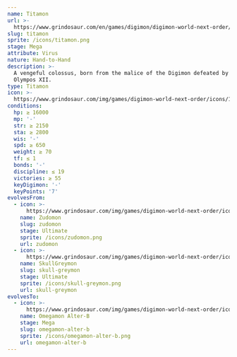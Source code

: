 ```yaml
---
name: Titamon
url: >-
  https://www.grindosaur.com/en/games/digimon/digimon-world-next-order/digimon/193-titamon
slug: titamon
sprite: /icons/titamon.png
stage: Mega
attribute: Virus
nature: Hand-to-Hand
description: >-
  A vengeful colossus, born from the malice of the Digimon defeated by the
  Olympos XII.
type: Titamon
icon: >-
  https://www.grindosaur.com/img/games/digimon-world-next-order/icons/193-titamon-icon.png
conditions:
  hp: ≥ 16000
  mp: '-'
  str: ≥ 2150
  sta: ≥ 2800
  wis: '-'
  spd: ≥ 650
  weight: ≥ 70
  tf: ≤ 1
  bonds: '-'
  discipline: ≤ 19
  victories: ≥ 55
  keyDigimon: '-'
  keyPoints: '7'
evolvesFrom:
  - icon: >-
      https://www.grindosaur.com/img/games/digimon-world-next-order/icons/117-zudomon-icon-small.png
    name: Zudomon
    slug: zudomon
    stage: Ultimate
    sprite: /icons/zudomon.png
    url: zudomon
  - icon: >-
      https://www.grindosaur.com/img/games/digimon-world-next-order/icons/133-skullgreymon-icon-small.png
    name: SkullGreymon
    slug: skull-greymon
    stage: Ultimate
    sprite: /icons/skull-greymon.png
    url: skull-greymon
evolvesTo:
  - icon: >-
      https://www.grindosaur.com/img/games/digimon-world-next-order/icons/227-omegamon-alter-b-icon-small.png
    name: Omegamon Alter-B
    stage: Mega
    slug: omegamon-alter-b
    sprite: /icons/omegamon-alter-b.png
    url: omegamon-alter-b
---
```


